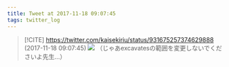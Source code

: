 ```yaml
---
title: Tweet at 2017-11-18 09:07:45
tags: twitter_log
---
```


> [!CITE] https://twitter.com/kaisekiriu/status/931675257374629888 (2017-11-18 09:07:45)
> ![](https://twitter.com/kaisekiriu/status/931675257374629888)
> （じゃあexcavatesの範囲を変更しないでくださいよ先生…）
